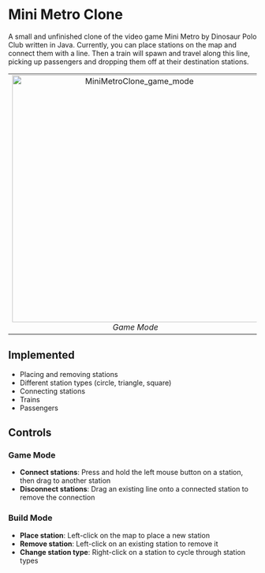 # Mini Metro Clone
A small and unfinished clone of the video game Mini Metro by Dinosaur Polo Club written in Java. Currently, you can place stations on the map and connect them with a line. Then a train will spawn and travel along this line, picking up passengers and dropping them off at their destination stations.

<table style="border-collapse: collapse;">
<tr>
<td style="border: none; text-align: center;">
  <img width="500" alt="MiniMetroClone_game_mode" src="https://github.com/user-attachments/assets/15359e2a-0f3c-42d1-9c33-785a4c772d53"><br>
  <em>Game Mode</em>
</td>
<td style="border: none; text-align: center;">
  <img width="500" alt="MiniMetroClone_build_mode" src="https://github.com/user-attachments/assets/ef803d1d-850c-41cd-adc8-45bc94497bd2"><br>
  <em>Build Mode</em>
</td>
</tr>
</table>

## Implemented
- Placing and removing stations
- Different station types (circle, triangle, square)
- Connecting stations
- Trains
- Passengers

## Controls

### Game Mode
- **Connect stations**: Press and hold the left mouse button on a station, then drag to another station
- **Disconnect stations**: Drag an existing line onto a connected station to remove the connection

### Build Mode
- **Place station**: Left-click on the map to place a new station
- **Remove station**: Left-click on an existing station to remove it
- **Change station type**: Right-click on a station to cycle through station types


